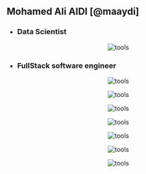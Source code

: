 ## Mohamed Ali AIDI [@maaydi]

* ### Data Scientist

<p align="center">
    <img src="https://skillicons.dev/icons?i=py,r,tensorflow"  alt="tools"/>
</p>

* ### FullStack software engineer

<p align="center">
    <img src="https://skillicons.dev/icons?i=docker,kubernetes"  alt="tools"/>
</p>
<p align="center">
    <img src="https://skillicons.dev/icons?i=androidstudio,sqlite,git"  alt="tools"/>
</p>
<p align="center">
    <img src="https://skillicons.dev/icons?i=linux,c,cpp,cmake"  alt="tools"/>
</p>
<p align="center">
    <img src="https://skillicons.dev/icons?i=html,css,react,js,ts"  alt="tools"/>
</p>
<p align="center">
    <img src="https://skillicons.dev/icons?i=java,hibernate,maven,spring"  alt="tools"/>
</p>
<p align="center">
    <img src="https://skillicons.dev/icons?i=nginx,postman,qt"  alt="tools"/>
</p>
<p align="center">
    <img src="https://skillicons.dev/icons?i=mysql,postgres"  alt="tools"/>
</p>

<!---
maaydi/maaydi is a ✨ special ✨ repository because its `README.md` (this file) appears on your GitHub profile.
You can click the Preview link to take a look at your changes.
--->
